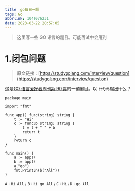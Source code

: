 ```yaml
---
title: go每日一题
tags: Go
abbrlink: 1042076231
date: 2023-03-22 20:57:05
---
```


> 这里写一些 GO 语言的题目。可能面试中会用到

# 1.闭包问题

> 原文链接：[https://studygolang.com/interview/question](https://studygolang.com/interview/question)

这是[GO 语言爱好者周刊第 90 期](https://studygolang.com/topics/13470)的一道题目。以下代码输出什么？

```
package main

import "fmt"

func app() func(string) string {
	t := "Hi"
	c := func(b string) string {
		t = t + " " + b
		return t
	}
	return c
}

func main() {
	a := app()
	b := app()
	a("go")
	fmt.Println(b("All"))
}
```

`A：Hi All；B：Hi go All；C：Hi；D：go All`
